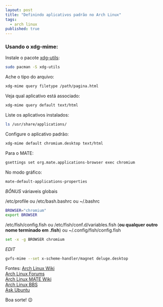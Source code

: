 ```yaml
---
layout: post
title: "Definindo aplicativos padrão no Arch Linux"
tags:
  - arch linux
published: true
---
```


### Usando o xdg-mime:

Instale o pacote [xdg-utils](https://www.archlinux.org/packages/xdg-utils):  

```bash
sudo pacman -S xdg-utils
```  

Ache o tipo do arquivo:  

```bash  
xdg-mime query filetype /path/pagina.html
```

Veja qual aplicativo está associado:  

```bash  
xdg-mime query default text/html
```

Liste os aplicativos instalados:  

```bash
ls /usr/share/applications/
```  
Configure o aplicativo padrão:

```bash
xdg-mime default chromium.desktop text/html
```  

Para o MATE:  

```bash
gsettings set org.mate.applications-browser exec chromium
```  

No modo gráfico:  

```bash
mate-default-applications-properties
```  

*BÔNUS* váriaveis globais

/etc/profile ou /etc/bash.bashrc ou ~/.bashrc  
```bash
BROWSER="chromium"
export BROWSER
```

/etc/fish/config.fish ou /etc/fish/conf.d/variables.fish (**ou qualquer outro nome terminado em .fish**) ou ~/.config/fish/config.fish  
```bash
set -x -g BROWSER chromium
```  

*EDIT*

```bash
gvfs-mime --set x-scheme-handler/magnet deluge.desktop
```  

Fontes:
[Arch Linux Wiki](https://wiki.archlinux.org/index.php/default_applications)  
[Arch Linux Forums](https://bbs.archlinux.org/viewtopic.php?pid=732285#p732285)  
[Arch Linux MATE Wiki](https://wiki.archlinux.org/index.php/MATE#Enabling_compositing)  
[Arch Linux BBS](https://bbs.archlinux.org/viewtopic.php?id=59119)  
[Ask Ubuntu](http://askubuntu.com/questions/44849/how-to-configure-chrome-to-open-magnet-urls-with-deluge)  

Boa sorte! :wink:
